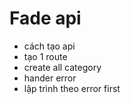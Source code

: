 # Fade api 

- cách tạo api
- tạo 1 route 
- create all category
- hander error
- lập trình theo error first